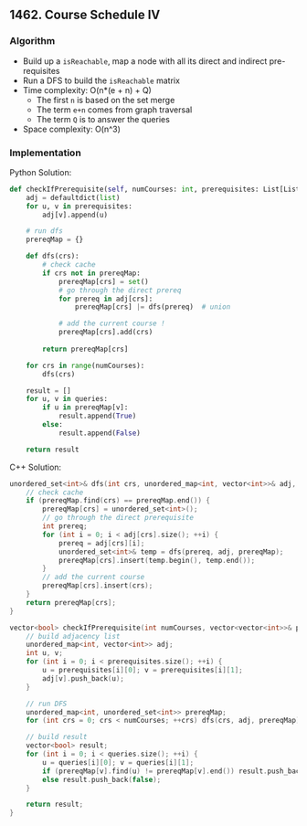 ## 1462. Course Schedule IV
### Algorithm
- Build up a `isReachable`, map a node with all its direct and indirect pre-requisites
- Run a DFS to build the `isReachable` matrix
- Time complexity: O(n*(e + n) + Q)
    - The first `n` is based on the set merge
    - The term `e+n` comes from graph traversal
    - The term `Q` is to answer the queries
- Space complexity: O(n^3)
### Implementation
Python Solution:
```python
def checkIfPrerequisite(self, numCourses: int, prerequisites: List[List[int]], queries: List[List[int]]):
    adj = defaultdict(list)
    for u, v in prerequisites:
        adj[v].append(u)

    # run dfs
    prereqMap = {}

    def dfs(crs):
        # check cache
        if crs not in prereqMap:
            prereqMap[crs] = set()
            # go through the direct prereq
            for prereq in adj[crs]:
                prereqMap[crs] |= dfs(prereq)  # union

            # add the current course !
            prereqMap[crs].add(crs)
            
        return prereqMap[crs]

    for crs in range(numCourses):
        dfs(crs)

    result = []
    for u, v in queries:
        if u in prereqMap[v]:
            result.append(True)
        else:
            result.append(False)

    return result
```
C++ Solution:
```cpp
unordered_set<int>& dfs(int crs, unordered_map<int, vector<int>>& adj, unordered_map<int, unordered_set<int>>& prereqMap) {
    // check cache
    if (prereqMap.find(crs) == prereqMap.end()) {
        prereqMap[crs] = unordered_set<int>();
        // go through the direct prerequisite
        int prereq;
        for (int i = 0; i < adj[crs].size(); ++i) {
            prereq = adj[crs][i];
            unordered_set<int>& temp = dfs(prereq, adj, prereqMap);
            prereqMap[crs].insert(temp.begin(), temp.end());
        }
        // add the current course
        prereqMap[crs].insert(crs);
    }
    return prereqMap[crs];
}

vector<bool> checkIfPrerequisite(int numCourses, vector<vector<int>>& prerequisites, vector<vector<int>>& queries) {
    // build adjacency list
    unordered_map<int, vector<int>> adj;
    int u, v;
    for (int i = 0; i < prerequisites.size(); ++i) {
        u = prerequisites[i][0]; v = prerequisites[i][1];
        adj[v].push_back(u);
    }

    // run DFS
    unordered_map<int, unordered_set<int>> prereqMap;
    for (int crs = 0; crs < numCourses; ++crs) dfs(crs, adj, prereqMap);

    // build result
    vector<bool> result;
    for (int i = 0; i < queries.size(); ++i) {
        u = queries[i][0]; v = queries[i][1];
        if (prereqMap[v].find(u) != prereqMap[v].end()) result.push_back(true);
        else result.push_back(false);
    }

    return result;
}
```